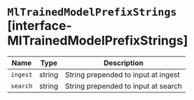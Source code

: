 # `MlTrainedModelPrefixStrings` [interface-MlTrainedModelPrefixStrings]

| Name | Type | Description |
| - | - | - |
| `ingest` | string | String prepended to input at ingest |
| `search` | string | String prepended to input at search |

